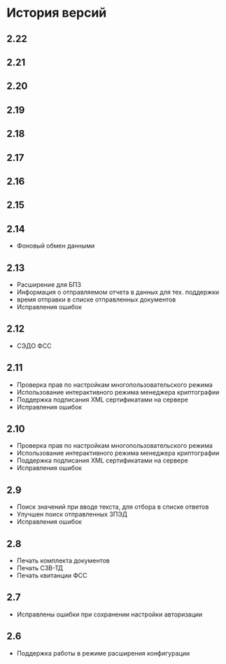 # История версий

## 2.22

## 2.21

## 2.20

## 2.19

## 2.18

## 2.17

## 2.16

## 2.15

## 2.14

- Фоновый обмен данными

## 2.13

- Расширение для БП3
- Информация о отправляемом отчета в данных для тех. поддержки
- время отправки в списке отправленных документов
- Исправления ошибок

## 2.12

- СЭДО ФСС

## 2.11

- Проверка прав по настройкам многопользовательского режима
- Использование интерактивного режима менеджера криптографии
- Поддержка подписания XML сертификатами на сервере
- Исправления ошибок

## 2.10

- Проверка прав по настройкам многопользовательского режима
- Использование интерактивного режима менеджера криптографии
- Поддержка подписания XML сертификатами на сервере
- Исправления ошибок

## 2.9

- Поиск значений при вводе текста, для отбора в списке ответов
- Улучшен поиск отправленных ЗПЭД
- Исправления ошибок

## 2.8

- Печать комплекта документов
- Печать СЗВ-ТД
- Печать квитанции ФСС

## 2.7

- Исправлены ошибки при сохранении настройки авторизации

## 2.6

- Поддержка работы в режиме расширения конфигурации

